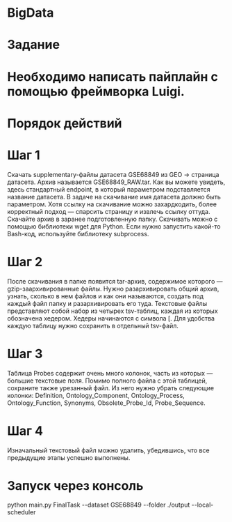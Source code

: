 # BigData

# Задание
# Необходимо написать пайплайн с помощью фреймворка Luigi.

# Порядок действий
# Шаг 1
Скачать supplementary-файлы датасета GSE68849 из GEO → cтраница датасета. Архив называется GSE68849_RAW.tar.
Как вы можете увидеть, здесь стандартный endpoint, в который параметром подставляется название датасета.
В задаче на скачивание имя датасета должно быть параметром.
Хотя ссылку на скачивание можно захардкодить, более корректный подход — спарсить страницу и извлечь ссылку оттуда. 
Скачайте архив в заранее подготовленную папку. 
Скачивать можно с помощью библиотеки wget для Python.
Если нужно запустить какой-то Bash-код, используйте библиотеку subprocess.
# Шаг 2
После скачивания в папке появится tar-архив, содержимое которого — gzip-заархивированные файлы.
Нужно разархивировать общий архив, узнать, сколько в нем файлов и как они называются, создать под каждый файл папку и разархивировать его туда.
Текстовые файлы представляют собой набор из четырех tsv-таблиц, каждая из которых обозначена хедером. Хедеры начинаются с символа [. Для удобства каждую таблицу нужно сохранить в отдельный tsv-файл.
# Шаг 3
Таблица Probes содержит очень много колонок, часть из которых — большие текстовые поля. Помимо полного файла с этой таблицей, сохраните также урезанный файл.
Из него нужно убрать следующие колонки: Definition, Ontology_Component, Ontology_Process, Ontology_Function, Synonyms, Obsolete_Probe_Id, Probe_Sequence.
# Шаг 4
Изначальный текстовый файл можно удалить, убедившись, что все предыдущие этапы успешно выполнены.

# Запуск через консоль
python main.py FinalTask --dataset GSE68849 --folder ./output --local-scheduler
